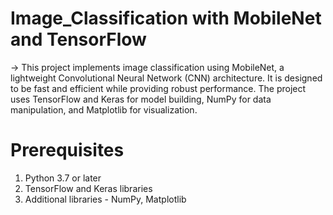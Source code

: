 # Image_Classification with MobileNet and TensorFlow 
-> This project implements image classification using MobileNet, a lightweight Convolutional Neural Network (CNN) architecture. It is designed to be fast and efficient while providing robust performance. The project uses TensorFlow and Keras for model building, NumPy for data manipulation, and Matplotlib for visualization.

# Prerequisites
1. Python 3.7 or later
2. TensorFlow and Keras libraries
3. Additional libraries - NumPy, Matplotlib
